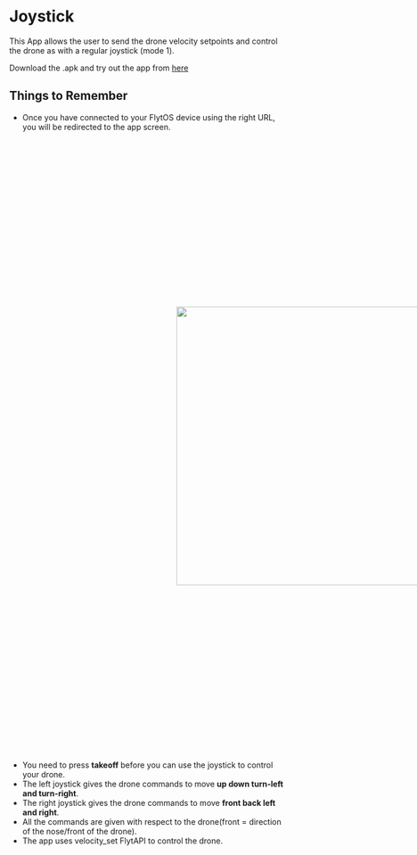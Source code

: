 # Joystick
This App allows the user to send the drone velocity setpoints and control the drone as with a regular joystick (mode 1).


Download the .apk and try out the app from [here](https://downloads.flytbase.com/flytos/downloads/apk/Flyt-Joystick-mode-1.apk) 

## Things to Remember

* Once you have connected to your FlytOS device using the right URL, you will be redirected to the app screen.

<img  style='margin:300px;' src="https://cloud.githubusercontent.com/assets/6880872/24395143/431aab0c-13bc-11e7-8e56-0832494a2e02.png" width="500" >

* You need to press **takeoff** before you can use the joystick to control your drone.
* The left joystick gives the drone commands to move **up down turn-left and turn-right**.
* The right joystick gives the drone commands to move **front back left and right**.
* All the commands are given with respect to the drone(front = direction of the nose/front of the drone).
* The app uses velocity_set FlytAPI to control the drone.
